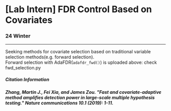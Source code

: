 # [Lab Intern] FDR Control Based on Covariates 

### 24 Winter 
--- 
Seeking methods for covariate selection based on traditional variable selection methods(e.g. forward selection). \
Forward selection with AdaFDR(```adafdr_fwd()```) is uploaded above: check fwd_selection.py 


##### Citation Information 
##### Zhang, Martin J., Fei Xia, and James Zou. "Fast and covariate-adaptive method amplifies detection power in large-scale multiple hypothesis testing." Nature communications 10.1 (2019): 1-11.
